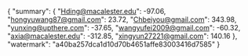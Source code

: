 {
    "summary": {
        "Hding@macalester.edu": -97.06, 
        "hongyuwang87@gmail.com": 23.72, 
        "Chbeiyou@gmail.com": 343.98, 
        "yunxing@upthere.com": -37.65, 
        "wangyufei2009@gmail.com": -60.32, 
        "axia@macalester.edu": -312.85, 
        "xingyun27221@gmail.com": 140.16
    }, 
    "watermark": "a40ba257dca1d10d70b4651affe83003416d7585"
}